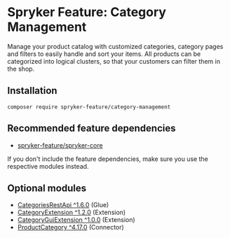 # Spryker Feature: Category Management

Manage your product catalog with customized categories, category pages and filters to easily handle and sort your items. All products can be categorized into logical clusters, so that your customers can filter them in the shop.

## Installation

```
composer require spryker-feature/category-management
```

## Recommended feature dependencies
- [spryker-feature/spryker-core](https://github.com/spryker-feature/spryker-core)

If you don't include the feature dependencies, make sure you use the respective modules instead.

## Optional modules
- [CategoriesRestApi ^1.6.0](https://github.com/spryker/categories-rest-api) (Glue)
- [CategoryExtension ^1.2.0](https://github.com/spryker/category-extension) (Extension)
- [CategoryGuiExtension ^1.0.0](https://github.com/spryker/category-gui-extension) (Extension)
- [ProductCategory ^4.17.0](https://github.com/spryker/product-category) (Connector)
